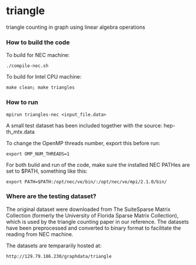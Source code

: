 # triangle
triangle counting in graph using linear algebra operations

### How to build the code
To build for NEC machine:

    ./compile-nec.sh

To build for Intel CPU machine:

    make clean; make triangles

### How to run
    mpirun triangles-nec <input_file.data>
    
A small test dataset has been included together with the source: hep-th_mtx.data

To change the OpenMP threads number, export this before run:

    export OMP_NUM_THREADS=1
 
For both build and run of the code, make sure the installed NEC PATHes are set to $PATH, something like this:

    export PATH=$PATH:/opt/nec/ve/bin/:/opt/nec/ve/mpi/2.1.0/bin/
    
### Where are the testing dataset?
The original dataset were downloaded from The SuiteSparse Matrix Collection (formerly the University of Florida Sparse Matrix Collection), which is used by the triangle counting paper in our reference. The datasets have been preprocessed and converted to binary format to facilitate the reading from NEC machine.

The datasets are tempararily hosted at:

    http://129.79.186.230/graphdata/triangle
